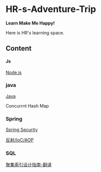 # HR-s-Adventure-Trip

**Learn Make Me Happy!**

Here is HR's learning space.



## Content

#### Js

[Node.js]()

### java

[Java](https://github.com/tiger-herui/HR-s-Adventure-Trip/blob/main/Java.md)

Concurrnt Hash Map

### Spring

[Spring Security](https://github.com/tiger-herui/HR-s-Adventure-Trip/blob/main/Spring%20Security.md)

[反射/IoC/AOP](https://github.com/tiger-herui/HR-s-Adventure-Trip/blob/main/%E5%8F%8D%E5%B0%84:IoC:AOP.md)

### SQL

[聚集索引设计指南-翻译](https://github.com/tiger-herui/HR-s-Adventure-Trip/blob/main/%E8%81%9A%E9%9B%86%E7%B4%A2%E5%BC%95%E8%AE%BE%E8%AE%A1%E6%8C%87%E5%8D%97.md)

